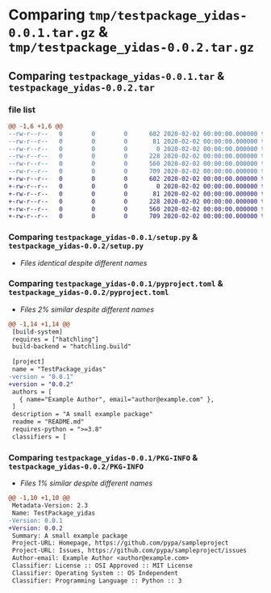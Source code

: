 # Comparing `tmp/testpackage_yidas-0.0.1.tar.gz` & `tmp/testpackage_yidas-0.0.2.tar.gz`

## Comparing `testpackage_yidas-0.0.1.tar` & `testpackage_yidas-0.0.2.tar`

### file list

```diff
@@ -1,6 +1,6 @@
--rw-r--r--   0        0        0      602 2020-02-02 00:00:00.000000 testpackage_yidas-0.0.1/setup.py
--rw-r--r--   0        0        0       81 2020-02-02 00:00:00.000000 testpackage_yidas-0.0.1/src/TestPackage_yidas/TestClass.py
--rw-r--r--   0        0        0        0 2020-02-02 00:00:00.000000 testpackage_yidas-0.0.1/src/TestPackage_yidas/__init__.py
--rw-r--r--   0        0        0      228 2020-02-02 00:00:00.000000 testpackage_yidas-0.0.1/README.md
--rw-r--r--   0        0        0      560 2020-02-02 00:00:00.000000 testpackage_yidas-0.0.1/pyproject.toml
--rw-r--r--   0        0        0      709 2020-02-02 00:00:00.000000 testpackage_yidas-0.0.1/PKG-INFO
+-rw-r--r--   0        0        0      602 2020-02-02 00:00:00.000000 testpackage_yidas-0.0.2/setup.py
+-rw-r--r--   0        0        0        0 2020-02-02 00:00:00.000000 testpackage_yidas-0.0.2/src/TestPackage_yidas/__init__.py
+-rw-r--r--   0        0        0       81 2020-02-02 00:00:00.000000 testpackage_yidas-0.0.2/src/TestPackage_yidas/example.py
+-rw-r--r--   0        0        0      228 2020-02-02 00:00:00.000000 testpackage_yidas-0.0.2/README.md
+-rw-r--r--   0        0        0      560 2020-02-02 00:00:00.000000 testpackage_yidas-0.0.2/pyproject.toml
+-rw-r--r--   0        0        0      709 2020-02-02 00:00:00.000000 testpackage_yidas-0.0.2/PKG-INFO
```

### Comparing `testpackage_yidas-0.0.1/setup.py` & `testpackage_yidas-0.0.2/setup.py`

 * *Files identical despite different names*

### Comparing `testpackage_yidas-0.0.1/pyproject.toml` & `testpackage_yidas-0.0.2/pyproject.toml`

 * *Files 2% similar despite different names*

```diff
@@ -1,14 +1,14 @@
 [build-system]
 requires = ["hatchling"]
 build-backend = "hatchling.build"
 
 [project]
 name = "TestPackage_yidas"
-version = "0.0.1"
+version = "0.0.2"
 authors = [
   { name="Example Author", email="author@example.com" },
 ]
 description = "A small example package"
 readme = "README.md"
 requires-python = ">=3.8"
 classifiers = [
```

### Comparing `testpackage_yidas-0.0.1/PKG-INFO` & `testpackage_yidas-0.0.2/PKG-INFO`

 * *Files 1% similar despite different names*

```diff
@@ -1,10 +1,10 @@
 Metadata-Version: 2.3
 Name: TestPackage_yidas
-Version: 0.0.1
+Version: 0.0.2
 Summary: A small example package
 Project-URL: Homepage, https://github.com/pypa/sampleproject
 Project-URL: Issues, https://github.com/pypa/sampleproject/issues
 Author-email: Example Author <author@example.com>
 Classifier: License :: OSI Approved :: MIT License
 Classifier: Operating System :: OS Independent
 Classifier: Programming Language :: Python :: 3
```

